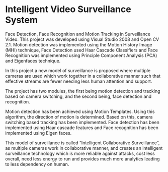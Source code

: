 Intelligent Video Surveillance System
=========================
Face Detection, Face Recognition and Motion Tracking in Surveillance Video. This project was developed using Visual Studio 2008 and Open CV 2.1. Motion detection was implemented using the Motion History Image (MHI) technique, Face Detection used Haar Cascade Classifiers and Face Recognition was implemented using Principle Component Analysis (PCA) and Eigenfaces technique.


In this project a new model of surveillance is proposed where multiple cameras are used which work together in a collaborative manner such that effective streams are fewer needing less human attention and support.  

The project has two modules, the first being motion detection and tracking based on camera switching, and the second being, face detection and recognition. 

Motion detection has been achieved using Motion Templates. Using this algorithm, the direction of motion is determined. Based on this, camera switching based tracking has been implemented. Face detection has been implemented using Haar cascade features and Face recognition has been implemented using Eigen faces. 

This model of surveillance is called “Intelligent Collaborative Surveillance”, as multiple cameras work in collaborative manner, and creates an intelligent surveillance technology which is more reliable against attacks, cost less overall, need less energy to run and provides much more analytics leading to less dependency on human. 
